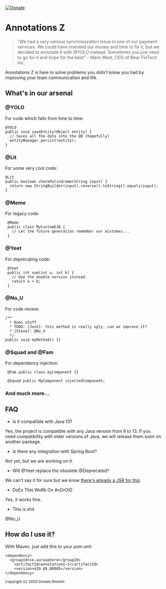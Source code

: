 [![Donate](https://img.shields.io/badge/Donate-PayPal-orange.svg)](https://www.paypal.com/donate/?cmd=_donations&business=8UK2BZP2K8NSS)

# Annotations Z

> "We had a very serious synchronization issue in one of our payment services. We could have invested our money and time to fix it, but we decided to annotate it with _@YOLO_ instead. Sometimes you just need to go for it and hope for the best" - Mark West, CEO of Bear FinTech Inc.

Annotations Z is here to solve problems you didn't know you had by improving your team communication and life.

## What's in our arsenal

### @YOLO

For code which fails from time to time:

    @YOLO
    public void saveEntity(Object entity) {
      // Saves all the data into the DB (hopefully) 
      entityManager.persist(entity);
    }

### @Lit

For some very cool code:

    @Lit
    public boolean checkPalindrome(String input) {
      return new StringBuilder(input).reverse().toString().equals(input);
    }
  
### @Meme

For legacy code:

     @Meme
     public class MyCustomEJB {
       // Let the future generation remember our mistakes...
     }
     
### @Yeet
 
For deprecating code:
 
     @Yeet
     public int sum(int a, int b) {
       // Use the double version instead.
       return a + b;
     }
   
### @No_U
  
For code review:
  
    /**
      * Does stuff.
      * TODO: [Josh]: this method is really ugly, can we improve it?
      * [Steve]: @No_U
      */
    public void myMethod() {}
    
### @Squad and @Fam
  
For dependency injection:
  
     @Fam public class myComponent {}
     
     @Squad public MyComponent injectedComponent;
     
### And much more...
     
## FAQ
 
- Is it compatible with Java 13?
 
Yes, the project is compatible with any Java version from 9 to 13. If you need compatibility with older versions of Java, we will release them soon on another package.
 
- Is there any integration with Spring Boot?
 
Not yet, but we are working on it.
 
- Will @Yeet replace the obsolete @Deprecated?
 
We can't say it for sure but we know [there's already a JSR for this](https://jcp.org/en/jsr/overview). 
 
- DoEs ThIs WoRk On AnDrOiD
 
Yes, it works fine.

- This is shit

@No_U
  
## How do I use it?

With Maven, just add this to your pom.xml:

    <dependency>
      <groupId>co.aurasphere</groupId>
	    <artifactId>annotations-z</artifactId>
	    <version>420.69.80085</version>
    </dependency>
 
<sub>Copyright (c) 2020 Donato Rimenti</sub>

